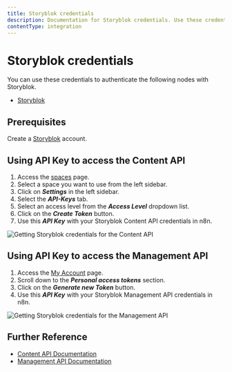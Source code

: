 ```yaml
---
title: Storyblok credentials
description: Documentation for Storyblok credentials. Use these credentials to authenticate Storyblok in n8n, a workflow automation platform.
contentType: integration
---
```


# Storyblok credentials

You can use these credentials to authenticate the following nodes with Storyblok.

- [Storyblok](/integrations/builtin/app-nodes/n8n-nodes-base.storyblok/)

## Prerequisites

Create a [Storyblok](https://www.storyblok.com/) account.

## Using API Key to access the Content API

1. Access the [spaces](https://app.storyblok.com/#!/me/spaces) page.
2. Select a space you want to use from the left sidebar.
3. Click on ***Settings*** in the left sidebar.
4. Select the ***API-Keys*** tab.
5. Select an access level from the ***Access Level*** dropdown list.
6. Click on the ***Create Token*** button.
7. Use this ***API Key*** with your Storyblok Content API credentials in n8n.

![Getting Storyblok credentials for the Content API](/_images/integrations/builtin/credentials/storyblok/using-content-api.gif)

## Using API Key to access the Management API

1. Access the [My Account](https://app.storyblok.com/#!/me/account) page.
2. Scroll down to the ***Personal access tokens*** section.
3. Click on the ***Generate new Token*** button.
4. Use this ***API Key*** with your Storyblok Management API credentials in n8n.

![Getting Storyblok credentials for the Management API](/_images/integrations/builtin/credentials/storyblok/using-management-api.gif)


## Further Reference

- [Content API Documentation](https://www.storyblok.com/docs/api/content-delivery#topics/authentication)
- [Management API Documentation](https://www.storyblok.com/docs/api/management#topics/authentication)

